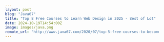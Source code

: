 ```yaml
---
layout: post
blog: "Java67"
title: "Top 8 Free Courses to Learn Web Design in 2025 - Best of Lot"
date: 2024-10-19T14:54:00Z
image: images/java.png
remote_url: "http://www.java67.com/2020/07/top-5-free-courses-to-become-web-design.html"
---
```

